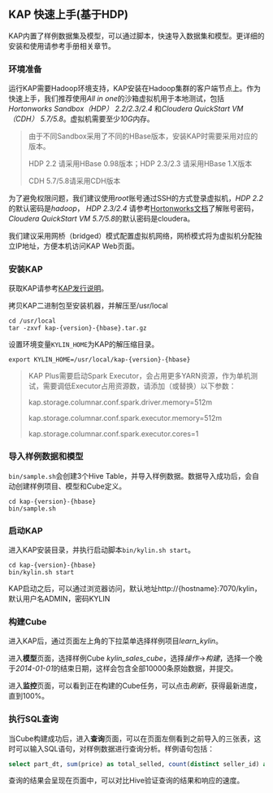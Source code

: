 ## KAP 快速上手(基于HDP)

KAP内置了样例数据集及模型，可以通过脚本，快速导入数据集和模型。更详细的安装和使用请参考手册相关章节。

### 环境准备

运行KAP需要Hadoop环境支持，KAP安装在Hadoop集群的客户端节点上。作为快速上手，我们推荐使用*All in one*的沙箱虚拟机用于本地测试，包括*Hortonworks Sandbox（HDP） 2.2/2.3/2.4* 和*Cloudera QuickStart VM（CDH） 5.7/5.8*。虚拟机需要至少*10G*内存。

> 由于不同Sandbox采用了不同的HBase版本，安装KAP时需要采用对应的版本。
>
> HDP 2.2 请采用HBase 0.98版本；HDP 2.3/2.3 请采用HBase 1.X版本
>
> CDH 5.7/5.8请采用CDH版本

为了避免权限问题，我们建议使用*root*账号通过SSH的方式登录虚拟机，*HDP 2.2*的默认密码是*hadoop*， *HDP 2.3/2.4* 请参考[Hortonworks文档](http://zh.hortonworks.com/hadoop-tutorial/learning-the-ropes-of-the-hortonworks-sandbox/)了解账号密码，*Cloudera QuickStart VM 5.7/5.8*的默认密码是cloudera。

我们建议采用网桥（bridged）模式配置虚拟机网络，网桥模式将为虚拟机分配独立IP地址，方便本机访问KAP Web页面。

### 安装KAP
获取KAP请参考[KAP发行说明](../release/README.md)。

拷贝KAP二进制包至安装机器，并解压至/usr/local

```shell
cd /usr/local
tar -zxvf kap-{version}-{hbase}.tar.gz
```

设置环境变量`KYLIN_HOME`为KAP的解压缩目录。

```shell
export KYLIN_HOME=/usr/local/kap-{version}-{hbase}
```

> KAP Plus需要启动Spark Executor，会占用更多YARN资源，作为单机测试，需要调低Executor占用资源数，请添加（或替换）以下参数：
>
> kap.storage.columnar.conf.spark.driver.memory=512m
>
> kap.storage.columnar.conf.spark.executor.memory=512m
>
> kap.storage.columnar.conf.spark.executor.cores=1

### 导入样例数据和模型

`bin/sample.sh`会创建3个Hive Table，并导入样例数据。数据导入成功后，会自动创建样例项目、模型和Cube定义。

```shell
cd kap-{version}-{hbase}
bin/sample.sh
```

### 启动KAP

进入KAP安装目录，并执行启动脚本`bin/kylin.sh start`。

```shell
cd kap-{version}-{hbase}
bin/kylin.sh start
```

KAP启动之后，可以通过浏览器访问，默认地址http://{hostname}:7070/kylin，默认用户名ADMIN，密码KYLIN

### 构建Cube

进入KAP后，通过页面左上角的下拉菜单选择样例项目*learn_kylin*。

进入**模型**页面，选择样例Cube *kylin_sales_cube*，选择*操作*->*构建*，选择一个晚于*2014-01-01*的结束日期，这样会包含全部10000条原始数据，并提交。

进入**监控**页面，可以看到正在构建的Cube任务，可以点击*刷新*，获得最新进度，直到100%。

### 执行SQL查询

当Cube构建成功后，进入**查询**页面，可以在页面左侧看到之前导入的三张表，这时可以输入SQL语句，对样例数据进行查询分析。样例语句包括：

```sql
select part_dt, sum(price) as total_selled, count(distinct seller_id) as sellers from kylin_sales group by part_dt order by part_dt
```

查询的结果会呈现在页面中，可以对比Hive验证查询的结果和响应的速度。
